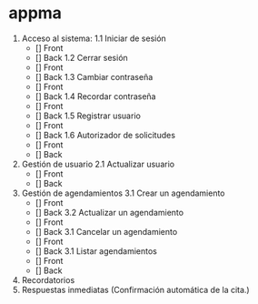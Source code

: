 # appma
1. Acceso al sistema:
   1.1 Iniciar de sesión
     - [] Front
     - [] Back
   1.2 Cerrar sesión
     - [] Front
     - [] Back
   1.3 Cambiar contraseña
     - [] Front
     - [] Back
   1.4 Recordar contraseña
     - [] Front
     - [] Back
   1.5 Registrar usuario
     - [] Front
     - [] Back
   1.6 Autorizador de solicitudes
     - [] Front
     - [] Back
2. Gestión de usuario
   2.1 Actualizar usuario
     - [] Front
     - [] Back
3. Gestión de agendamientos
   3.1 Crear un agendamiento
     - [] Front
     - [] Back
   3.2 Actualizar un agendamiento
     - [] Front
     - [] Back
   3.1 Cancelar un agendamiento
     - [] Front
     - [] Back
   3.1 Listar agendamientos
     - [] Front
     - [] Back
3. Recordatorios
4. Respuestas inmediatas (Confirmación automática de la cita.) 
